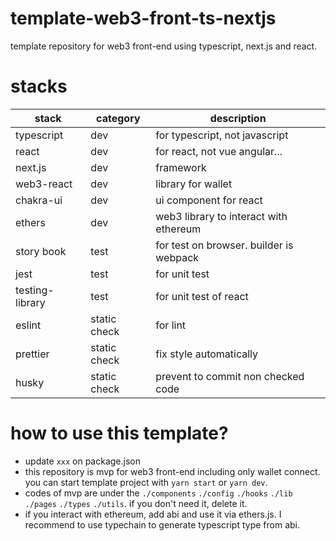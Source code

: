 # template-web3-front-ts-nextjs

template repository for web3 front-end using typescript, next.js and react.

# stacks

| stack           | category     | description                             |
| --------------- | ------------ | --------------------------------------- |
| typescript      | dev          | for typescript, not javascript          |
| react           | dev          | for react, not vue angular...           |
| next.js         | dev          | framework                               |
| web3-react      | dev          | library for wallet                      |
| chakra-ui       | dev          | ui component for react                  |
| ethers          | dev          | web3 library to interact with ethereum  |
| story book      | test         | for test on browser. builder is webpack |
| jest            | test         | for unit test                           |
| testing-library | test         | for unit test of react                  |
| eslint          | static check | for lint                                |
| prettier        | static check | fix style automatically                 |
| husky           | static check | prevent to commit non checked code      |

# how to use this template?

- update `xxx` on package.json
- this repository is mvp for web3 front-end including only wallet connect. you can start template project with `yarn start` or `yarn dev`.
- codes of mvp are under the `./components` `./config` `./hooks` `./lib` `./pages` `./types` `./utils`. if you don't need it, delete it.
- if you interact with ethereum, add abi and use it via ethers.js. I recommend to use typechain to generate typescript type from abi.
